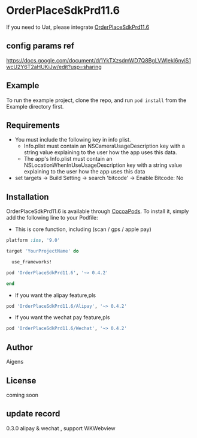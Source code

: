 # OrderPlaceSdkPrd11.6

If you need to Uat, please integrate [OrderPlaceSdkPrd11.6
](https://github.com/AigensTechnology/OrderPlaceSdkPrd11.6)

## config params ref

https://docs.google.com/document/d/1YkTXzsdmWD7Q8BgLVWlekI6nyiS1wcU2Y6T2aHUKiJw/edit?usp=sharing

## Example

To run the example project, clone the repo, and run `pod install` from the Example directory first.

## Requirements
* You must include the following key in info plist.
	- Info.plist must contain an NSCameraUsageDescription key with a string value explaining to the user how the app uses this data.
	- The app's Info.plist must contain an NSLocationWhenInUseUsageDescription key with a string value explaining to the user how the app uses this data
* set targets -> Build Setting -> search 'bitcode' -> Enable Bitcode: No
## Installation

OrderPlaceSdkPrd11.6 is available through [CocoaPods](https://cocoapods.org). To install
it, simply add the following line to your Podfile:

* This is core function, including (scan / gps / apple pay)

```ruby
platform :ios, '9.0'

target 'YourProjectName' do

  use_frameworks!

pod 'OrderPlaceSdkPrd11.6', '~> 0.4.2'

end

```

* If you want the alipay feature,pls

```rb
pod 'OrderPlaceSdkPrd11.6/Alipay', '~> 0.4.2'
```
* If you want the wechat pay feature,pls

```rb
pod 'OrderPlaceSdkPrd11.6/Wechat', '~> 0.4.2'
```

## Author

Aigens

## License

coming soon


## update record

0.3.0
alipay & wechat , support WKWebview


